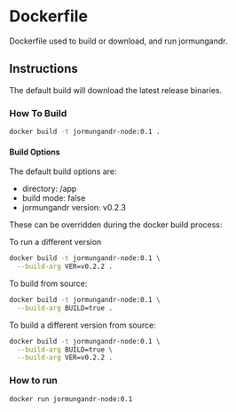 # Dockerfile

Dockerfile used to build or download, and run jormungandr.

## Instructions

The default build will download the latest release binaries.

### How To Build

```bash
docker build -t jormungandr-node:0.1 .
```

#### Build Options

The default build options are:

- directory: /app
- build mode: false
- jormungandr version: v0.2.3

These can be overridden during the docker build process:

To run a different version

```bash
docker build -t jormungandr-node:0.1 \
  --build-arg VER=v0.2.2 .
```

To build from source:

```bash
docker build -t jormungandr-node:0.1 \
  --build-arg BUILD=true .
```

To build a different version from source:

```bash
docker build -t jormungandr-node:0.1 \
  --build-arg BUILD=true \
  --build-arg VER=v0.2.2 .
```

### How to run

```bash
docker run jormungandr-node:0.1
```
